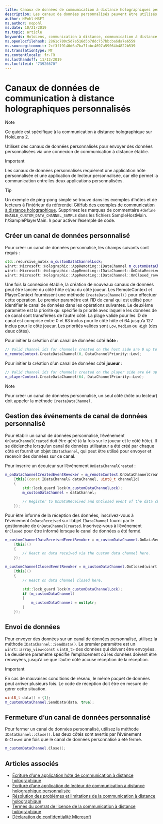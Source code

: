 ```yaml
---
title: Canaux de données de communication à distance holographiques personnalisés
description: Les canaux de données personnalisés peuvent être utilisés pour envoyer des données utilisateur sur la connexion de communication à distance holographique déjà établie.
author: NPohl-MSFT
ms.author: nopohl
ms.date: 10/21/2019
ms.topic: article
keywords: HoloLens, communication à distance, communication à distance holographique
ms.openlocfilehash: 2861c780c5d7e516d5b7ddc757bbcba6da7e6559
ms.sourcegitcommit: 2cf3f19146d6a7ba71bbc4697a59064b4822b539
ms.translationtype: MT
ms.contentlocale: fr-FR
ms.lasthandoff: 11/12/2019
ms.locfileid: "73926670"
---
```

# <a name="custom-holographic-remoting-data-channels"></a>Canaux de données de communication à distance holographiques personnalisés

>[!NOTE]
>Ce guide est spécifique à la communication à distance holographique sur HoloLens 2.

Utilisez des canaux de données personnalisés pour envoyer des données personnalisées via une connexion de communication à distance établie.

>[!IMPORTANT]
>Les canaux de données personnalisés requièrent une application hôte personnalisée et une application de lecteur personnalisée, car elle permet la communication entre les deux applications personnalisées.

>[!TIP]
>Un exemple de ping-pong simple se trouve dans les exemples d’hôtes et de lecteurs à l’intérieur du [référentiel GitHub des exemples de communication à distance holographique](https://github.com/microsoft/MixedReality-HolographicRemoting-Samples). Supprimez les marques de commentaire ```#define ENABLE_CUSTOM_DATA_CHANNEL_SAMPLE``` dans les fichiers SampleHostMain. h/SamplePlayerMain. h pour activer l’exemple de code.


## <a name="create-a-custom-data-channel"></a>Créer un canal de données personnalisé


Pour créer un canal de données personnalisé, les champs suivants sont requis :
```cpp
std::recursive_mutex m_customDataChannelLock;
winrt::Microsoft::Holographic::AppRemoting::IDataChannel m_customDataChannel = nullptr;
winrt::Microsoft::Holographic::AppRemoting::IDataChannel::OnDataReceived_revoker m_customChannelDataReceivedEventRevoker;
winrt::Microsoft::Holographic::AppRemoting::IDataChannel::OnClosed_revoker m_customChannelClosedEventRevoker;
```

Une fois la connexion établie, la création de nouveaux canaux de données peut être lancée du côté hôte et/ou du côté joueur. Les RemoteContext et PlayerContext fournissent une méthode ```CreateDataChannel()``` pour effectuer cette opération. Le premier paramètre est l’ID de canal qui est utilisé pour identifier le canal de données dans les opérations suivantes. Le deuxième paramètre est la priorité qui spécifie la priorité avec laquelle les données de ce canal sont transférées de l’autre côté. La plage valide pour les ID de canal est comprise entre 0 et 63 inclus pour le côté hôte et 64 jusqu’à 127 inclus pour le côté joueur. Les priorités valides sont ```Low```, ```Medium``` ou ```High``` (des deux côtés).

Pour initier la création d’un canal de données côté **hôte** :
```cpp
// Valid channel ids for channels created on the host side are 0 up to and including 63
m_remoteContext.CreateDataChannel(0, DataChannelPriority::Low);
```

Pour initier la création d’un canal de données côté **joueur** :
```cpp
// Valid channel ids for channels created on the player side are 64 up to and including 127
m_playerContext.CreateDataChannel(64, DataChannelPriority::Low);
```

>[!NOTE]
>Pour créer un canal de données personnalisé, un seul côté (hôte ou lecteur) doit appeler la méthode ```CreateDataChannel```.

## <a name="handling-custom-data-channel-events"></a>Gestion des événements de canal de données personnalisé

Pour établir un canal de données personnalisé, l’événement ```OnDataChannelCreated``` doit être géré (à la fois sur le joueur et le côté hôte). Il se déclenche lorsqu’un canal de données utilisateur a été créé par chaque côté et fournit un objet ```IDataChannel```, qui peut être utilisé pour envoyer et recevoir des données sur ce canal.

Pour inscrire un écouteur sur l’événement ```OnDataChannelCreated``` :
```cpp
m_onDataChannelCreatedEventRevoker = m_remoteContext.OnDataChannelCreated(winrt::auto_revoke,
    [this](const IDataChannel& dataChannel, uint8_t channelId)
    {
        std::lock_guard lock(m_customDataChannelLock);
        m_customDataChannel = dataChannel;

        // Register to OnDataReceived and OnClosed event of the data channel here, see below...
    });
```

Pour être informé de la réception des données, inscrivez-vous à l’événement ```OnDataReceived``` sur l’objet ```IDataChannel``` fourni par le gestionnaire de ```OnDataChannelCreated```. Inscrivez-vous à l’événement ```OnClosed``` pour être informé lorsque le canal de données a été fermé.

```cpp
m_customChannelDataReceivedEventRevoker = m_customDataChannel.OnDataReceived(winrt::auto_revoke, 
    [this]()
    {
        // React on data received via the custom data channel here.
    });

m_customChannelClosedEventRevoker = m_customDataChannel.OnClosed(winrt::auto_revoke,
    [this]()
    {
        // React on data channel closed here.

        std::lock_guard lock(m_customDataChannelLock);
        if (m_customDataChannel)
        {
            m_customDataChannel = nullptr;
        }
    });
```

## <a name="sending-data"></a>Envoi de données

Pour envoyer des données sur un canal de données personnalisé, utilisez la méthode ```IDataChannel::SendData()```. Le premier paramètre est un ```winrt::array_view<const uint8_t>``` des données qui doivent être envoyées. Le deuxième paramètre spécifie l’emplacement où les données doivent être renvoyées, jusqu’à ce que l’autre côté accuse réception de la réception. 

>[!IMPORTANT]
>En cas de mauvaises conditions de réseau, le même paquet de données peut arriver plusieurs fois. Le code de réception doit être en mesure de gérer cette situation.

```cpp
uint8_t data[] = {1};
m_customDataChannel.SendData(data, true);
```

## <a name="closing-a-custom-data-channel"></a>Fermeture d’un canal de données personnalisé

Pour fermer un canal de données personnalisé, utilisez la méthode ```IDataChannel::Close()```. Les deux côtés sont avertis par l’événement ```OnClosed``` une fois que le canal de données personnalisé a été fermé.

```cpp
m_customDataChannel.Close();
```

## <a name="see-also"></a>Articles associés
* [Écriture d’une application hôte de communication à distance holographique](holographic-remoting-create-host.md)
* [Écriture d’une application de lecteur de communication à distance holographique personnalisée](holographic-remoting-create-player.md)
* [Résolution des problèmes et limitations de la communication à distance holographique](holographic-remoting-troubleshooting.md)
* [Termes du contrat de licence de la communication à distance holographique](https://docs.microsoft.com//legal/mixed-reality/microsoft-holographic-remoting-software-license-terms)
* [Déclaration de confidentialité Microsoft](https://go.microsoft.com/fwlink/?LinkId=521839)
